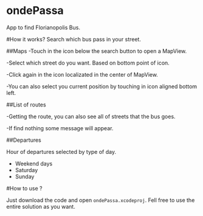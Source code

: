 ondePassa
=========

App to find Florianopolis Bus.

#How it works?
Search which bus pass in your street.

##Maps
-Touch in the icon below the search button to open a MapView.

-Select which street do you want. 
Based on bottom point of icon.

-Click again in the icon localizated in the center of MapView.

-You can also select you current position by touching in icon aligned bottom left.

##List of routes

-Getting the route, you can also see all of streets that the bus goes.

-If find nothing some message will appear.

##Departures

Hour of departures selected by type of day.
- Weekend days
- Saturday
- Sunday

#How to use ?

Just download the code and open `ondePassa.xcodeproj`.
Fell free to use the entire solution as you want.




